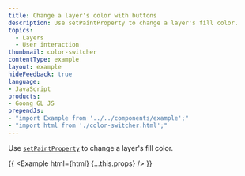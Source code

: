 ```yaml
---
title: Change a layer's color with buttons
description: Use setPaintProperty to change a layer's fill color.
topics:
  - Layers
  - User interaction
thumbnail: color-switcher
contentType: example
layout: example
hideFeedback: true
language:
- JavaScript
products:
- Goong GL JS
prependJs:
- "import Example from '../../components/example';"
- "import html from './color-switcher.html';"
---
```


Use [`setPaintProperty`](/docs/api/map/#map#setpaintproperty) to change a layer's fill color.

{{ <Example html={html} {...this.props} /> }}
